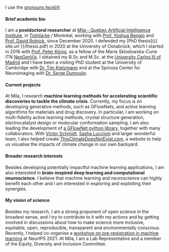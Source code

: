 I use the [pronouns _he/él/il_](http://pronoun.is/he).

#### Brief academic bio
I am a **postdoctoral researcher** at [Mila - Quebec Artificial Intelligence Institute](https://mila.quebec/), in [Tiohtià:ke](https://www.concordia.ca/indigenous/resources/territorial-acknowledgement.html) / Montréal, working with [Prof. Yoshua Bengio](https://yoshuabengio.org/) and [Prof. David Rolnick](https://davidrolnick.com/), since December 2020. I defended my [PhD thesis]({{ site.url }}/thesis.pdf) in 2020 at the University of Osnabrück, which I started in 2016 with [Prof. Peter König](https://portal.ikw.uni-osnabrueck.de/~NBP/PeterKoenig.html), as a fellow of the Marie Sklodowska-Curie ITN [NexGenVis](https://www.nextgenvis.eu). I obtained my B.Sc and M.Sc. at the [University Carlos III of Madrid](https://www.uc3m.es/Home) and I have been a visiting PhD student at the University of Cambridge with [Dr. Tim Kietzmann](http://www.timkietzmann.de/) and at the Spinoza Center for Neuroimaging with [Dr. Serge Dumoulin](http://www.spinozacentre.nl/dumoulin/).

#### Current projects
At Mila, I research **machine learning methods for accelerating scientific discoveries to tackle the climate crisis**. Currently, my focus is on developing generative methods, such as GFlowNets, and active learning algorithms for materials and drug discovery. In particular, I am working on multi-fidelity active learning methods, crystal structure generation, electrocatalyst design or molecular conformation sampling. I am also leading the development of [a GFlowNet python library](https://github.com/alexhernandezgarcia/gflownet), together with many collaborators. With [Victor Schmidt](https://vict0rs.ch/), [Sasha Luccioni](https://www.sashaluccioni.com/) and larger wonderful team, I also helped create [ThisClimateDoesNotExist.com](https://thisclimatedoesnotexist.com/), a website to help us visualise the impacts of climate change in our own backyard. 

#### Broader research interests 
Besides developing potentially impactful machine learning applications, I am also interested in **brain-inspired deep learning and computational neuroscience**. I believe that machine learning and neuroscience can highly benefit each other and I am interested in exploring and exploiting their synergies.

#### My vision of science
Besides my research, I am a strong proponent of open science in the broadest sense, and I try to contribute to it with my actions and by getting involved in discussions about how to make science more inclusive, equitable, open, reproducible, transparent and environmentally conscious. Recently, I helped co-organise a [workshop on pre-registration in machine learning](https://preregister.science/) at NeurIPS 2021. At Mila, I am a Lab Representative and a member of the Equity, Diversity and Inclusion Committee.
